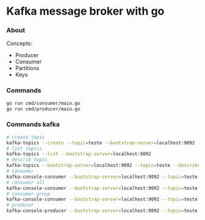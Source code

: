 # Kafka message broker with go

### About

Concepts:

- Producer
- Consumer
- Partitions
- Keys

### Commands

```bash
go run cmd/consumer/main.go
go run cmd/producer/main.go 
```

### Commands kafka

```bash
# create topic
kafka-topics --create --topic=teste --bootstrap-server=localhost:9092 --partitions=3
# list topics
kafka-topics --list --bootstrap-server=localhost:9092
# describ topic
kafka-topics --bootstrap-server=localhost:9092 --topic=teste --describe
# consumer
kafka-console-consumer --bootstrap-server=localhost:9092 --topic=teste
# consumer all
kafka-console-consumer --bootstrap-server=localhost:9092 --topic=teste --from-beginning
# consumer group
kafka-console-consumer --bootstrap-server=localhost:9092 --topic=teste --group=x
# producer
kafka-console-producer --bootstrap-server=localhost:9092 --topic=teste
```

